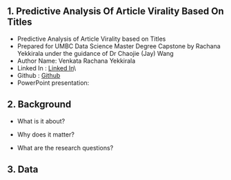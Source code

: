 ## 1. Predictive Analysis Of Article Virality Based On Titles

- Predictive Analysis of Article Virality based on Titles
- Prepared for UMBC Data Science Master Degree Capstone by Rachana Yekkirala under the guidance of Dr Chaojie (Jay) Wang
- Author Name: Venkata Rachana Yekkirala
- Linked In : [Linked In](www.linkedin.com/in/yekkirala-venkata-rachana-4150881a9)\
- Github : [Github](https://github.com/RachanaYekkirala18)
- PowerPoint presentation:

## 2. Background

- What is it about?

- Why does it matter?

- What are the research questions?

## 3. Data



